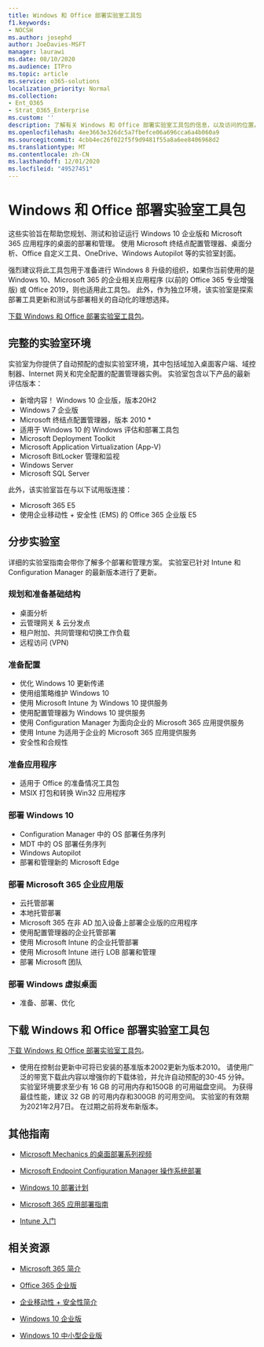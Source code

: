 ```yaml
---
title: Windows 和 Office 部署实验室工具包
f1.keywords:
- NOCSH
ms.author: josephd
author: JoeDavies-MSFT
manager: laurawi
ms.date: 08/10/2020
ms.audience: ITPro
ms.topic: article
ms.service: o365-solutions
localization_priority: Normal
ms.collection:
- Ent_O365
- Strat_O365_Enterprise
ms.custom: ''
description: 了解有关 Windows 和 Office 部署实验室工具包的信息，以及访问的位置。
ms.openlocfilehash: 4ee3663e326dc5a7fbefce06a696cca6a4b060a9
ms.sourcegitcommit: 4cbb4ec26f022f5f9d9481f55a8a6ee8406968d2
ms.translationtype: MT
ms.contentlocale: zh-CN
ms.lasthandoff: 12/01/2020
ms.locfileid: "49527451"
---
```

# <a name="windows-and-office-deployment-lab-kit"></a>Windows 和 Office 部署实验室工具包

这些实验旨在帮助您规划、测试和验证运行 Windows 10 企业版和 Microsoft 365 应用程序的桌面的部署和管理。 使用 Microsoft 终结点配置管理器、桌面分析、Office 自定义工具、OneDrive、Windows Autopilot 等的实验室封面。

强烈建议将此工具包用于准备进行 Windows 8 升级的组织，如果你当前使用的是 Windows 10、Microsoft 365 的企业相关应用程序 (以前的 Office 365 专业增强版) 或 Office 2019，则也适用此工具包。 此外，作为独立环境，该实验室是探索部署工具更新和测试与部署相关的自动化的理想选择。

[下载 Windows 和 Office 部署实验室工具包](https://www.microsoft.com/evalcenter/evaluate-lab-kit)。

## <a name="a-complete-lab-environment"></a>完整的实验室环境

实验室为你提供了自动预配的虚拟实验室环境，其中包括域加入桌面客户端、域控制器、Internet 网关和完全配置的配置管理器实例。 实验室包含以下产品的最新评估版本：

  - 新增内容！ Windows 10 企业版，版本20H2
  - Windows 7 企业版
  - Microsoft 终结点配置管理器，版本 2010 *
  - 适用于 Windows 10 的 Windows 评估和部署工具包
  - Microsoft Deployment Toolkit
  - Microsoft Application Virtualization (App-V)
  - Microsoft BitLocker 管理和监视 
  - Windows Server 
  - Microsoft SQL Server 

此外，该实验室旨在与以下试用版连接： 

  - Microsoft 365 E5
  - 使用企业移动性 + 安全性 (EMS) 的 Office 365 企业版 E5

## <a name="step-by-step-labs"></a>分步实验室

详细的实验室指南会带你了解多个部署和管理方案。 实验室已针对 Intune 和 Configuration Manager 的最新版本进行了更新。 

### <a name="plan-and-prepare-infrastructure"></a>规划和准备基础结构 
- 桌面分析 
- 云管理网关 & 云分发点 
- 租户附加、共同管理和切换工作负载  
- 远程访问 (VPN) 

### <a name="prepare-configuration"></a>准备配置   
- 优化 Windows 10 更新传递   
- 使用组策略维护 Windows 10
- 使用 Microsoft Intune 为 Windows 10 提供服务   
- 使用配置管理器为 Windows 10 提供服务   
- 使用 Configuration Manager 为面向企业的 Microsoft 365 应用提供服务   
- 使用 Intune 为适用于企业的 Microsoft 365 应用提供服务  
- 安全性和合规性   

### <a name="prepare-applications"></a>准备应用程序    
- 适用于 Office 的准备情况工具包  
- MSIX 打包和转换 Win32 应用程序   

### <a name="deploy-windows-10"></a>部署 Windows 10   
- Configuration Manager 中的 OS 部署任务序列
- MDT 中的 OS 部署任务序列   
- Windows Autopilot
- 部署和管理新的 Microsoft Edge  

### <a name="deploy-microsoft-365-apps-for-enterprise"></a>部署 Microsoft 365 企业应用版    
- 云托管部署  
- 本地托管部署    
- Microsoft 365 在非 AD 加入设备上部署企业版的应用程序 
- 使用配置管理器的企业托管部署
- 使用 Microsoft Intune 的企业托管部署  
- 使用 Microsoft Intune 进行 LOB 部署和管理
- 部署 Microsoft 团队

### <a name="deploy-windows-virtual-desktop"></a>部署 Windows 虚拟桌面  
- 准备、部署、优化
 
## <a name="download-the-windows-and-office-deployment-lab-kit"></a>下载 Windows 和 Office 部署实验室工具包

[下载 Windows 和 Office 部署实验室工具包](https://www.microsoft.com/evalcenter/evaluate-lab-kit)。

* 使用在控制台更新中可将已安装的基准版本2002更新为版本2010。 请使用广泛的带宽下载此内容以增强你的下载体验，并允许自动预配的30-45 分钟。 实验室环境要求至少有 16 GB 的可用内存和150GB 的可用磁盘空间。 为获得最佳性能，建议 32 GB 的可用内存和300GB 的可用空间。 实验室的有效期为2021年2月7日。 在过期之前将发布新版本。

## <a name="additional-guidance"></a>其他指南

  - [Microsoft Mechanics 的桌面部署系列视频](https://www.aka.ms/watchhowtoshift)

  - [Microsoft Endpoint Configuration Manager 操作系统部署](https://docs.microsoft.com/mem/configmgr/osd/understand/introduction-to-operating-system-deployment)

  - [<span class="underline">Windows 10 部署计划</span>](https://docs.microsoft.com/windows/deployment/planning/index)

  - [<span class="underline">Microsoft 365 应用部署指南</span>](https://docs.microsoft.com/deployoffice/deployment-guide-microsoft-365-apps)

  - [<span class="underline">Intune 入门</span>](https://docs.microsoft.com/intune/get-started-evaluation)

## <a name="related-resources"></a>相关资源

  - [<span class="underline">Microsoft 365 简介</span>](https://www.microsoft.com/microsoft-365/default.aspx)

  - [<span class="underline">Office 365 企业版</span>](https://products.office.com/business/office)

  - [<span class="underline">企业移动性 + 安全性简介</span>](https://www.microsoft.com/cloud-platform/enterprise-mobility-security)

  - [<span class="underline">Windows 10 企业版</span>](https://www.microsoft.com/WindowsForBusiness/windows-for-enterprise)

  - [<span class="underline">Windows 10 中小型企业版</span>](https://www.microsoft.com/WindowsForBusiness/windows-for-small-business)
